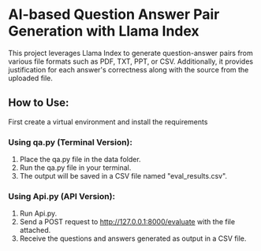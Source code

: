 # AI-based Question Answer Pair Generation with Llama Index
This project leverages Llama Index to generate question-answer pairs from various file formats such as PDF, TXT, PPT, or CSV. Additionally, it provides justification for each answer's correctness along with the source from the uploaded file.

## How to Use:
First create a virtual environment and install the requirements

### Using qa.py (Terminal Version):

1. Place the qa.py file in the data folder.
2. Run the qa.py file in your terminal.
3. The output will be saved in a CSV file named "eval_results.csv".

### Using Api.py (API Version):

1. Run Api.py.
2. Send a POST request to http://127.0.0.1:8000/evaluate with the file attached.
3. Receive the questions and answers generated as output in a CSV file.

